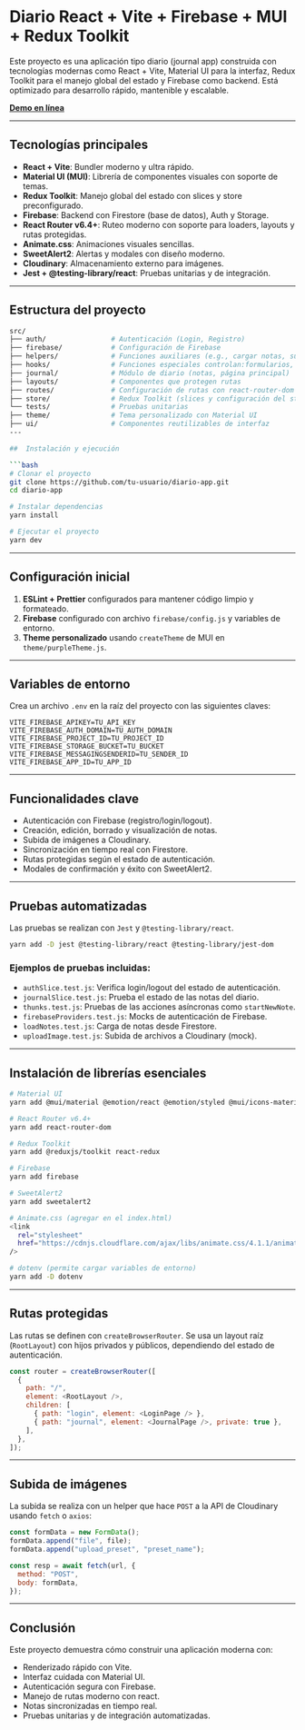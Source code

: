 # Diario React + Vite + Firebase + MUI + Redux Toolkit

Este proyecto es una aplicación tipo diario (journal app) construida con tecnologías modernas como React + Vite, Material UI para la interfaz, Redux Toolkit para el manejo global del estado y Firebase como backend. Está optimizado para desarrollo rápido, mantenible y escalable.

**[Demo en línea](https://zesty-lolly-990836.netlify.app/)**

---

## Tecnologías principales

- **React + Vite**: Bundler moderno y ultra rápido.
- **Material UI (MUI)**: Librería de componentes visuales con soporte de temas.
- **Redux Toolkit**: Manejo global del estado con slices y store preconfigurado.
- **Firebase**: Backend con Firestore (base de datos), Auth y Storage.
- **React Router v6.4+**: Ruteo moderno con soporte para loaders, layouts y rutas protegidas.
- **Animate.css**: Animaciones visuales sencillas.
- **SweetAlert2**: Alertas y modales con diseño moderno.
- **Cloudinary**: Almacenamiento externo para imágenes.
- **Jest + @testing-library/react**: Pruebas unitarias y de integración.

---

## Estructura del proyecto

````bash
src/
├── auth/                # Autenticación (Login, Registro)
├── firebase/            # Configuración de Firebase
├── helpers/             # Funciones auxiliares (e.g., cargar notas, subir,archivos, cargar env, leer notas)
├── hooks/               # Funciones especiales controlan:formularios, estado de autenticación
├── journal/             # Módulo de diario (notas, página principal)
├── layouts/             # Componentes que protegen rutas
├── routes/              # Configuración de rutas con react-router-dom
├── store/               # Redux Toolkit (slices y configuración del store)
└── tests/               # Pruebas unitarias
├── theme/               # Tema personalizado con Material UI
├── ui/                  # Componentes reutilizables de interfaz
---

##  Instalación y ejecución

```bash
# Clonar el proyecto
git clone https://github.com/tu-usuario/diario-app.git
cd diario-app

# Instalar dependencias
yarn install

# Ejecutar el proyecto
yarn dev
````

---

## Configuración inicial

1. **ESLint + Prettier** configurados para mantener código limpio y formateado.
2. **Firebase** configurado con archivo `firebase/config.js` y variables de entorno.
3. **Theme personalizado** usando `createTheme` de MUI en `theme/purpleTheme.js`.

---

## Variables de entorno

Crea un archivo `.env` en la raíz del proyecto con las siguientes claves:

```env
VITE_FIREBASE_APIKEY=TU_API_KEY
VITE_FIREBASE_AUTH_DOMAIN=TU_AUTH_DOMAIN
VITE_FIREBASE_PROJECT_ID=TU_PROJECT_ID
VITE_FIREBASE_STORAGE_BUCKET=TU_BUCKET
VITE_FIREBASE_MESSAGINGSENDERID=TU_SENDER_ID
VITE_FIREBASE_APP_ID=TU_APP_ID
```

---

## Funcionalidades clave

- Autenticación con Firebase (registro/login/logout).
- Creación, edición, borrado y visualización de notas.
- Subida de imágenes a Cloudinary.
- Sincronización en tiempo real con Firestore.
- Rutas protegidas según el estado de autenticación.
- Modales de confirmación y éxito con SweetAlert2.

---

## Pruebas automatizadas

Las pruebas se realizan con `Jest` y `@testing-library/react`.

```bash
yarn add -D jest @testing-library/react @testing-library/jest-dom
```

### Ejemplos de pruebas incluidas:

- `authSlice.test.js`: Verifica login/logout del estado de autenticación.
- `journalSlice.test.js`: Prueba el estado de las notas del diario.
- `thunks.test.js`: Pruebas de las acciones asíncronas como `startNewNote`.
- `firebaseProviders.test.js`: Mocks de autenticación de Firebase.
- `loadNotes.test.js`: Carga de notas desde Firestore.
- `uploadImage.test.js`: Subida de archivos a Cloudinary (mock).

---

## Instalación de librerías esenciales

```bash
# Material UI
yarn add @mui/material @emotion/react @emotion/styled @mui/icons-material

# React Router v6.4+
yarn add react-router-dom

# Redux Toolkit
yarn add @reduxjs/toolkit react-redux

# Firebase
yarn add firebase

# SweetAlert2
yarn add sweetalert2

# Animate.css (agregar en el index.html)
<link
  rel="stylesheet"
  href="https://cdnjs.cloudflare.com/ajax/libs/animate.css/4.1.1/animate.min.css"
/>

# dotenv (permite cargar variables de entorno)
yarn add -D dotenv


```

---

## Rutas protegidas

Las rutas se definen con `createBrowserRouter`. Se usa un layout raíz (`RootLayout`) con hijos privados y públicos, dependiendo del estado de autenticación.

```js
const router = createBrowserRouter([
  {
    path: "/",
    element: <RootLayout />,
    children: [
      { path: "login", element: <LoginPage /> },
      { path: "journal", element: <JournalPage />, private: true },
    ],
  },
]);
```

---

## Subida de imágenes

La subida se realiza con un helper que hace `POST` a la API de Cloudinary usando `fetch` o `axios`:

```js
const formData = new FormData();
formData.append("file", file);
formData.append("upload_preset", "preset_name");

const resp = await fetch(url, {
  method: "POST",
  body: formData,
});
```

---

## Conclusión

Este proyecto demuestra cómo construir una aplicación moderna con:

- Renderizado rápido con Vite.
- Interfaz cuidada con Material UI.
- Autenticación segura con Firebase.
- Manejo de rutas moderno con react.
- Notas sincronizadas en tiempo real.
- Pruebas unitarias y de integración automatizadas.
